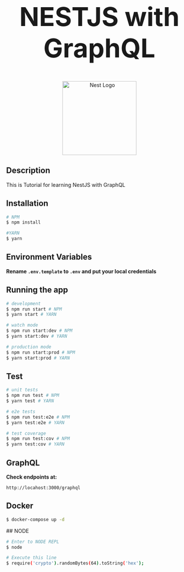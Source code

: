<h1 style="text-align:center;font-size:70px;">NESTJS with GraphQL</h1>

<p align="center">
  <a href="http://nestjs.com/" target="blank"><img src="https://nestjs.com/img/logo-small.svg" width="200" alt="Nest Logo" /></a>
</p>

## Description

This is Tutorial for learning NestJS with GraphQL

## Installation

```bash
# NPM
$ npm install

#YARN
$ yarn
```

## Environment Variables

__Rename ```.env.template``` to ```.env``` and put your local credentials__

## Running the app

```bash
# development
$ npm run start # NPM
$ yarn start # YARN

# watch mode
$ npm run start:dev # NPM
$ yarn start:dev # YARN

# production mode
$ npm run start:prod # NPM
$ yarn start:prod # YARN
```

## Test

```bash
# unit tests
$ npm run test # NPM
$ yarn test # YARN

# e2e tests
$ npm run test:e2e # NPM
$ yarn test:e2e # YARN

# test coverage
$ npm run test:cov # NPM
$ yarn test:cov # YARN
```

## GraphQL

__Check endpoints at:__

```http://locahost:3000/graphql```

## Docker

```bash
$ docker-compose up -d
```

## NODE

```bash
# Enter to NODE REPL
$ node

# Execute this line
$ require('crypto').randomBytes(64).toString('hex');
```